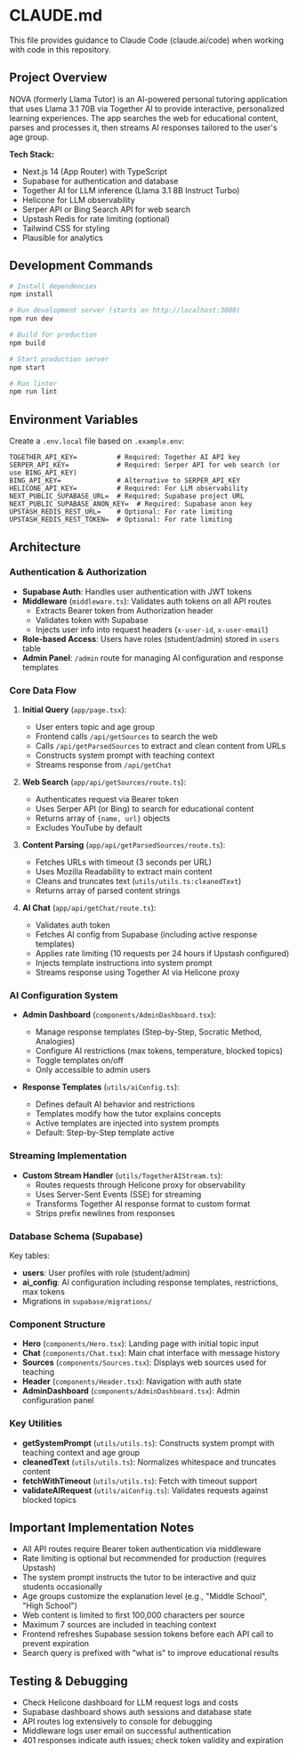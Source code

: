 # CLAUDE.md

This file provides guidance to Claude Code (claude.ai/code) when working with code in this repository.

## Project Overview

NOVA (formerly Llama Tutor) is an AI-powered personal tutoring application that uses Llama 3.1 70B via Together AI to provide interactive, personalized learning experiences. The app searches the web for educational content, parses and processes it, then streams AI responses tailored to the user's age group.

**Tech Stack:**
- Next.js 14 (App Router) with TypeScript
- Supabase for authentication and database
- Together AI for LLM inference (Llama 3.1 8B Instruct Turbo)
- Helicone for LLM observability
- Serper API or Bing Search API for web search
- Upstash Redis for rate limiting (optional)
- Tailwind CSS for styling
- Plausible for analytics

## Development Commands

```bash
# Install dependencies
npm install

# Run development server (starts on http://localhost:3000)
npm run dev

# Build for production
npm build

# Start production server
npm start

# Run linter
npm run lint
```

## Environment Variables

Create a `.env.local` file based on `.example.env`:

```
TOGETHER_API_KEY=          # Required: Together AI API key
SERPER_API_KEY=            # Required: Serper API for web search (or use BING_API_KEY)
BING_API_KEY=              # Alternative to SERPER_API_KEY
HELICONE_API_KEY=          # Required: For LLM observability
NEXT_PUBLIC_SUPABASE_URL=  # Required: Supabase project URL
NEXT_PUBLIC_SUPABASE_ANON_KEY=  # Required: Supabase anon key
UPSTASH_REDIS_REST_URL=    # Optional: For rate limiting
UPSTASH_REDIS_REST_TOKEN=  # Optional: For rate limiting
```

## Architecture

### Authentication & Authorization

- **Supabase Auth**: Handles user authentication with JWT tokens
- **Middleware** (`middleware.ts`): Validates auth tokens on all API routes
  - Extracts Bearer token from Authorization header
  - Validates token with Supabase
  - Injects user info into request headers (`x-user-id`, `x-user-email`)
- **Role-based Access**: Users have roles (student/admin) stored in `users` table
- **Admin Panel**: `/admin` route for managing AI configuration and response templates

### Core Data Flow

1. **Initial Query** (`app/page.tsx`):
   - User enters topic and age group
   - Frontend calls `/api/getSources` to search the web
   - Calls `/api/getParsedSources` to extract and clean content from URLs
   - Constructs system prompt with teaching context
   - Streams response from `/api/getChat`

2. **Web Search** (`app/api/getSources/route.ts`):
   - Authenticates request via Bearer token
   - Uses Serper API (or Bing) to search for educational content
   - Returns array of `{name, url}` objects
   - Excludes YouTube by default

3. **Content Parsing** (`app/api/getParsedSources/route.ts`):
   - Fetches URLs with timeout (3 seconds per URL)
   - Uses Mozilla Readability to extract main content
   - Cleans and truncates text (`utils/utils.ts:cleanedText`)
   - Returns array of parsed content strings

4. **AI Chat** (`app/api/getChat/route.ts`):
   - Validates auth token
   - Fetches AI config from Supabase (including active response templates)
   - Applies rate limiting (10 requests per 24 hours if Upstash configured)
   - Injects template instructions into system prompt
   - Streams response using Together AI via Helicone proxy

### AI Configuration System

- **Admin Dashboard** (`components/AdminDashboard.tsx`):
  - Manage response templates (Step-by-Step, Socratic Method, Analogies)
  - Configure AI restrictions (max tokens, temperature, blocked topics)
  - Toggle templates on/off
  - Only accessible to admin users

- **Response Templates** (`utils/aiConfig.ts`):
  - Defines default AI behavior and restrictions
  - Templates modify how the tutor explains concepts
  - Active templates are injected into system prompts
  - Default: Step-by-Step template active

### Streaming Implementation

- **Custom Stream Handler** (`utils/TogetherAIStream.ts`):
  - Routes requests through Helicone proxy for observability
  - Uses Server-Sent Events (SSE) for streaming
  - Transforms Together AI response format to custom format
  - Strips prefix newlines from responses

### Database Schema (Supabase)

Key tables:
- **users**: User profiles with role (student/admin)
- **ai_config**: AI configuration including response templates, restrictions, max tokens
- Migrations in `supabase/migrations/`

### Component Structure

- **Hero** (`components/Hero.tsx`): Landing page with initial topic input
- **Chat** (`components/Chat.tsx`): Main chat interface with message history
- **Sources** (`components/Sources.tsx`): Displays web sources used for teaching
- **Header** (`components/Header.tsx`): Navigation with auth state
- **AdminDashboard** (`components/AdminDashboard.tsx`): Admin configuration panel

### Key Utilities

- **getSystemPrompt** (`utils/utils.ts`): Constructs system prompt with teaching context and age group
- **cleanedText** (`utils/utils.ts`): Normalizes whitespace and truncates content
- **fetchWithTimeout** (`utils/utils.ts`): Fetch with timeout support
- **validateAIRequest** (`utils/aiConfig.ts`): Validates requests against blocked topics

## Important Implementation Notes

- All API routes require Bearer token authentication via middleware
- Rate limiting is optional but recommended for production (requires Upstash)
- The system prompt instructs the tutor to be interactive and quiz students occasionally
- Age groups customize the explanation level (e.g., "Middle School", "High School")
- Web content is limited to first 100,000 characters per source
- Maximum 7 sources are included in teaching context
- Frontend refreshes Supabase session tokens before each API call to prevent expiration
- Search query is prefixed with "what is" to improve educational results

## Testing & Debugging

- Check Helicone dashboard for LLM request logs and costs
- Supabase dashboard shows auth sessions and database state
- API routes log extensively to console for debugging
- Middleware logs user email on successful authentication
- 401 responses indicate auth issues; check token validity and expiration